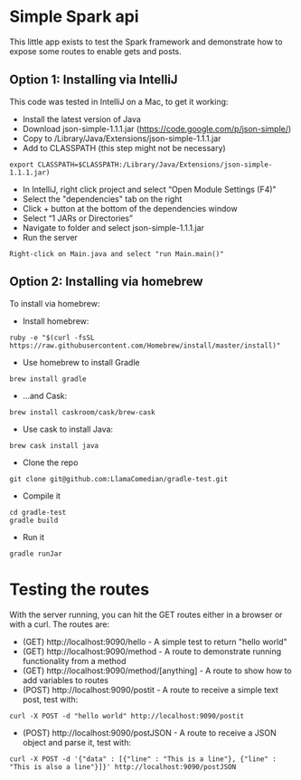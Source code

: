 # Simple Spark api
This little app exists to test the Spark framework and demonstrate how to expose some routes to enable gets and
posts.

## Option 1: Installing via IntelliJ
This code was tested in IntelliJ on a Mac, to get it working:

- Install the latest version of Java
- Download json-simple-1.1.1.jar (https://code.google.com/p/json-simple/)
- Copy to /Library/Java/Extensions/json-simple-1.1.1.jar
- Add to CLASSPATH (this step might not be necessary)
```
export CLASSPATH=$CLASSPATH:/Library/Java/Extensions/json-simple-1.1.1.jar)
```
- In IntelliJ, right click project and select “Open Module Settings (F4)"
- Select the "dependencies" tab on the right
- Click + button at the bottom of the dependencies window
- Select “1 JARs or Directories”
- Navigate to folder and select json-simple-1.1.1.jar
- Run the server
```
Right-click on Main.java and select "run Main.main()"
```

## Option 2: Installing via homebrew
To install via homebrew:

- Install homebrew:
```
ruby -e "$(curl -fsSL https://raw.githubusercontent.com/Homebrew/install/master/install)"
```
- Use homebrew to install Gradle
```
brew install gradle
```
- ...and Cask:
```
brew install caskroom/cask/brew-cask
```
- Use cask to install Java:
```
brew cask install java
```
- Clone the repo
```
git clone git@github.com:LlamaComedian/gradle-test.git
```
- Compile it
```
cd gradle-test
gradle build
```
- Run it
```
gradle runJar
```

# Testing the routes
With the server running, you can hit the GET routes either in a browser or with a curl. The routes are:

- (GET) http://localhost:9090/hello - A simple test to return "hello world"
- (GET) http://localhost:9090/method - A route to demonstrate running functionality from a method
- (GET) http://localhost:9090/method/[anything] - A route to show how to add variables to routes
- (POST) http://localhost:9090/postit - A route to receive a simple text post, test with:
```
curl -X POST -d "hello world" http://localhost:9090/postit
```
- (POST) http://localhost:9090/postJSON - A route to receive a JSON object and parse it, test with:
```
curl -X POST -d '{"data" : [{"line" : "This is a line"}, {"line" : "This is also a line"}]}' http://localhost:9090/postJSON
```
